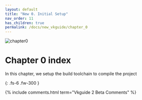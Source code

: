 ```yaml
---
layout: default
title: "New 0. Initial Setup"
nav_order: 11
has_children: true
permalink: /docs/new_vkguide/chapter_0
---
```

![chapter0]({{site.baseurl}}/diagrams/chapter0.png)


# Chapter 0 index


In this chapter, we setup the build toolchain to compile the project

{: .fs-6 .fw-300 }


{% include comments.html term="Vkguide 2 Beta Comments" %}